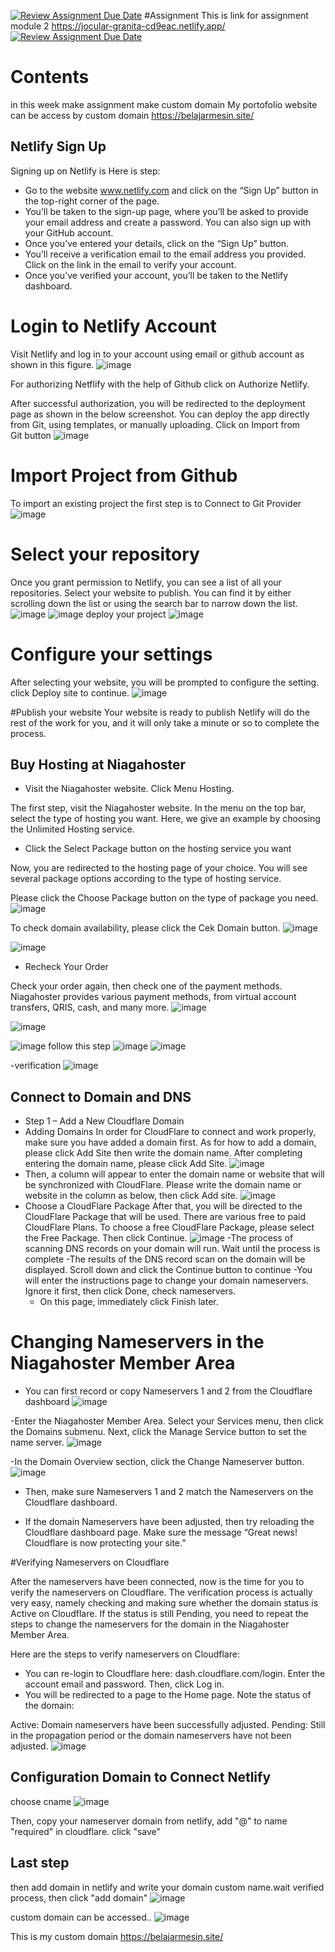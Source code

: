 [![Review Assignment Due Date](https://classroom.github.com/assets/deadline-readme-button-24ddc0f5d75046c5622901739e7c5dd533143b0c8e959d652212380cedb1ea36.svg)](https://classroom.github.com/a/DUj7T_Sj)
#Assignment 
This is link for assignment module 2 https://jocular-granita-cd9eac.netlify.app/
[![Review Assignment Due Date](https://classroom.github.com/assets/deadline-readme-button-24ddc0f5d75046c5622901739e7c5dd533143b0c8e959d652212380cedb1ea36.svg)](https://classroom.github.com/a/isPhTOcA)

# Contents
in this week make assignment make custom domain My portofolio website can be access by custom domain https://belajarmesin.site/
## Netlify Sign Up
Signing up on Netlify is  Here is step:

  -   Go to the website www.netlify.com and click on the “Sign Up” button in the top-right corner of the page.
   -  You’ll be taken to the sign-up page, where you’ll be asked to provide your email address and create a password. You can also sign up with your GitHub account.
- Once you’ve entered your details, click on the “Sign Up” button.
- You’ll receive a verification email to the email address you provided. Click on the link in the email to verify your account.
- Once you’ve verified your account, you’ll be taken to the Netlify dashboard.

# Login to Netlify Account
Visit Netlify and log in to your account using  email or github account as shown in this figure.
![image](https://github.com/RevoU-FSSE-2/week-4-firdaussdf/assets/137057784/40349293-3977-48d7-a097-7d3d5cb90b3a)

For authorizing Netflify with the help of Github click on Authorize Netlify.

After successful authorization, you will be redirected to the deployment page as shown in the below screenshot. You can deploy the app directly from Git, using templates, or manually uploading. Click on Import from Git button
![image](https://github.com/RevoU-FSSE-2/week-4-firdaussdf/assets/137057784/d5554b2b-d095-451e-83a2-41b7465258a9)

# Import Project from Github
To import an existing project the first step is to Connect to Git Provider
![image](https://github.com/RevoU-FSSE-2/week-4-firdaussdf/assets/137057784/6483b7b8-8c2a-4ca3-b514-48658b4f52d8)

# Select your repository
Once you grant permission to Netlify, you can see a list of all your repositories. Select your website to publish. You can find it by either scrolling down the list or using the search bar to narrow down the list.
![image](https://github.com/RevoU-FSSE-2/week-4-firdaussdf/assets/137057784/75f200d8-c2fe-4a8f-81d4-d0372fd2b85f)
![image](https://github.com/RevoU-FSSE-2/week-4-firdaussdf/assets/137057784/5a3609f1-620e-4ee3-bddb-4979fe3342eb)
deploy your project 
![image](https://github.com/RevoU-FSSE-2/week-4-firdaussdf/assets/137057784/c7d94420-c313-408e-90cc-de67afff9388)


# Configure your settings
After selecting your website, you will be prompted to configure the setting. click Deploy site to continue.
![image](https://github.com/RevoU-FSSE-2/week-4-firdaussdf/assets/137057784/b6f97bc2-21a9-4d08-967b-534ee4239ada)

#Publish your website
Your website is ready to publish Netlify will do the rest of the work for you, and it will only take a minute or so to complete the process.

## Buy Hosting at Niagahoster


- Visit the Niagahoster website. Click Menu Hosting.

The first step, visit the Niagahoster website. In the menu on the top bar, select the type of hosting you want. Here, we give an example by choosing the Unlimited Hosting service.

- Click the Select Package button on the hosting service you want

Now, you are redirected to the hosting page of your choice. You will see several package options according to the type of hosting service.

Please click the Choose Package button on the type of package you need.
![image](https://github.com/RevoU-FSSE-2/week-4-firdaussdf/assets/137057784/ba94c5d5-de93-472a-a3f9-cc1a8168554a)

To check domain availability, please click the Cek Domain button.
![image](https://github.com/RevoU-FSSE-2/week-4-firdaussdf/assets/137057784/bacef8fc-a860-4772-bc2b-244880a8f026)

![image](https://github.com/RevoU-FSSE-2/week-4-firdaussdf/assets/137057784/46001c44-16af-4af6-a3fe-5cbaee39b44f)

- Recheck Your Order

Check your order again, then check one of the payment methods. Niagahoster provides various payment methods, from virtual account transfers, QRIS, cash, and many more.
![image](https://github.com/RevoU-FSSE-2/week-4-firdaussdf/assets/137057784/8883e0a9-09bf-4a68-a0a5-3d801219fcea)

![image](https://github.com/RevoU-FSSE-2/week-4-firdaussdf/assets/137057784/3b96a641-b4df-42a9-99d0-f53039f94220)

![image](https://github.com/RevoU-FSSE-2/week-4-firdaussdf/assets/137057784/f04a5c7c-f9d1-4e09-bc12-248ccd86b62b)
follow this step 
![image](https://github.com/RevoU-FSSE-2/week-4-firdaussdf/assets/137057784/f15deafb-c11b-43c5-86bc-c5d32854c078)
![image](https://github.com/RevoU-FSSE-2/week-4-firdaussdf/assets/137057784/ccf6c215-5acb-4232-a0b7-8e40a8889d0b)


-verification
![image](https://github.com/RevoU-FSSE-2/week-4-firdaussdf/assets/137057784/f6dc2874-2154-4686-b3c0-e05ee3b7a421)

## Connect to Domain and DNS
- Step 1 – Add a New Cloudflare Domain
-  Adding Domains
In order for CloudFlare to connect and work properly, make sure you have added a domain first. As for how to add a domain, please click Add Site then write the domain name. After completing entering the domain name, please click Add Site.
![image](https://github.com/RevoU-FSSE-2/week-4-firdaussdf/assets/137057784/f48a19e3-d8b2-4226-96db-7b78b3952daa)
- Then, a column will appear to enter the domain name or website that will be synchronized with CloudFlare. Please write the domain name or website in the column as below, then click Add site.
![image](https://github.com/RevoU-FSSE-2/week-4-firdaussdf/assets/137057784/e90b82d5-721b-43d5-93b8-4d0e6db583b9)
- Choose a CloudFlare Package
After that, you will be directed to the CloudFlare Package that will be used. There are various free to paid CloudFlare Plans. To choose a free CloudFlare Package, please select the Free Package. Then click Continue.
![image](https://github.com/RevoU-FSSE-2/week-4-firdaussdf/assets/137057784/b56e69d1-ed47-45c1-97aa-0543cc8175b4)
  -The process of scanning DNS records on your domain will run. Wait until the process is complete
  -The results of the DNS record scan on the domain will be displayed. Scroll down and click the Continue button to continue
  -You will enter the instructions page to change your domain nameservers. Ignore it first, then click Done, check nameservers.
  - On this page, immediately click Finish later.

# Changing Nameservers in the Niagahoster Member Area
- You can first record or copy Nameservers 1 and 2 from the Cloudflare dashboard
![image](https://github.com/RevoU-FSSE-2/week-4-firdaussdf/assets/137057784/2e7df7db-4b86-43d9-86b1-f572f64aa645)

-Enter the Niagahoster Member Area. Select your Services menu, then click the Domains submenu. Next, click the Manage Service button to set the name server.
![image](https://github.com/RevoU-FSSE-2/week-4-firdaussdf/assets/137057784/8439a526-6270-4167-b37f-f198b8976c72)

-In the Domain Overview section, click the Change Nameserver button.
![image](https://github.com/RevoU-FSSE-2/week-4-firdaussdf/assets/137057784/ff412e27-fc9b-49ba-80a5-548230ce815b)

- Then, make sure Nameservers 1 and 2 match the Nameservers on the Cloudflare dashboard.

- If the domain Nameservers have been adjusted, then try reloading the Cloudflare dashboard page. Make sure the message “Great news! Cloudflare is now protecting your site.”

#Verifying Nameservers on Cloudflare

After the nameservers have been connected, now is the time for you to verify the nameservers on Cloudflare. The verification process is actually very easy, namely checking and making sure whether the domain status is Active on Cloudflare. If the status is still Pending, you need to repeat the steps to change the nameservers for the domain in the Niagahoster Member Area.

Here are the steps to verify nameservers on Cloudflare:

- You can re-login to Cloudflare here: dash.cloudflare.com/login. Enter the account email and password. Then, click Log in.
- You will be redirected to a page to the Home page. Note the status of the domain:

Active: Domain nameservers have been successfully adjusted.
Pending: Still in the propagation period or the domain nameservers have not been adjusted.
![image](https://github.com/RevoU-FSSE-2/week-4-firdaussdf/assets/137057784/5a155714-413d-4356-9be7-cb7805856eb9)

## Configuration Domain to Connect Netlify
choose cname
![image](https://github.com/RevoU-FSSE-2/week-4-firdaussdf/assets/137057784/df07576d-71b1-4876-9044-10282304bc9e)

Then, copy your nameserver domain from netlify, add "@" to name "required" in cloudflare. click "save"

## Last step
then add domain in netlify and write your domain custom name.wait verified process, then click "add domain"
![image](https://github.com/RevoU-FSSE-2/week-4-firdaussdf/assets/137057784/1aaedb13-4130-4321-835d-403e0fdd1383)

custom domain can be accessed..
![image](https://github.com/RevoU-FSSE-2/week-4-firdaussdf/assets/137057784/bae16a25-3554-4b4b-aeb1-5ab7e7bc5f90)

This is my custom domain https://belajarmesin.site/









